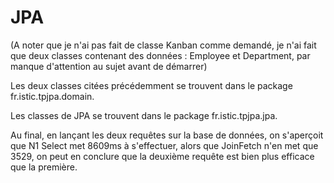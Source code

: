 # JPA

(A noter que je n'ai pas fait de classe Kanban comme demandé, je n'ai fait que deux classes contenant des données : Employee et Department, par manque d'attention au sujet avant de démarrer)

Les deux classes citées précédemment se trouvent dans le package fr.istic.tpjpa.domain.

Les classes de JPA se trouvent dans le package fr.istic.tpjpa.jpa.

Au final, en lançant les deux requêtes sur la base de données, on s'aperçoit que N1 Select met 8609ms à s'effectuer, alors que JoinFetch n'en met que 3529, on peut en conclure que la deuxième requête est bien plus efficace que la première.
